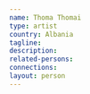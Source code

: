 ```yaml
---
name: Thoma Thomai
type: artist
country: Albania
tagline:
description:
related-persons:
connections:
layout: person
---
```

